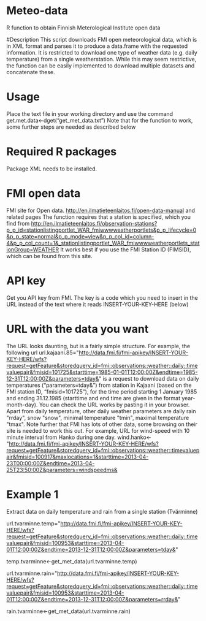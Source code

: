 # Meteo-data
R function to obtain Finnish Meterological Institute open data

#Description
This script downloads FMI open meteorological data, which is in XML format and parses it to produce a data.frame with the requested information. It is restricted to download one type of weather data (e.g. daily temperature) from a single weatherstation. While this may seem restrictive, the function can be easily implemented to download multiple datasets and concatenate these.   

# Usage
Place the text file in your working directory and use the command
get.met.data<-dget(“get_met_data.txt”)
Note that for the function to work, some further steps are needed as described below

# Required R packages
Package XML needs to be installed.

# FMI open data
 FMI site for Open data. http://en.ilmatieteenlaitos.fi/open-data-manual and related pages
 The function requires that a station is specified, which you find from http://en.ilmatieteenlaitos.fi/observation-stations?p_p_id=stationlistingportlet_WAR_fmiwwwweatherportlets&p_p_lifecycle=0&p_p_state=normal&p_p_mode=view&p_p_col_id=column-4&p_p_col_count=1&_stationlistingportlet_WAR_fmiwwwweatherportlets_stationGroup=WEATHER
 It works best if you use the FMI Station ID (FIMSID), which can be found from this site.
 
# API key
Get you API key from FMI. The key is a code which you need to insert in the URL instead of the text where it reads INSERT-YOUR-KEY-HERE (below)

# URL with the data you want
The URL looks daunting, but is a fairly simple structure. For example, the following url
url.kajaani.85="http://data.fmi.fi/fmi-apikey/INSERT-YOUR-KEY-HERE/wfs?request=getFeature&storedquery_id=fmi::observations::weather::daily::timevaluepair&fmisid=101725&starttime=1985-01-01T12:00:00Z&endtime=1985-12-31T12:00:00Z&parameters=tday&"
is a request to download data on daily temperatures (“parameters=tday&”) from station in Kajaani (based on the FMI station ID, “fmisid=101725”), for the time period starting 1 January 1985 and ending 31.12.1985 (starttime and end time are given in the format year-month-day).
You can check the URL works by pasting it in your browser.
Apart from daily temperature, other daily weather parameters are daily rain "rrday", snow "snow", minimal temperature "tmin", maximal temperature "tmax".
Note further that FMI has lots of other data, some browsing on their site is needed to work this out.
For example, URL for wind-speed with 10 minute interval from Hanko during one day.
wind.hanko<-"http://data.fmi.fi/fmi-apikey/INSERT-YOUR-KEY-HERE/wfs?request=getFeature&storedquery_id=fmi::observations::weather::timevaluepair&fmisid=100917&maxlocations=1&starttime=2013-04-23T00:00:00Z&endtime=2013-04-25T23:50:00Z&parameters=windspeedms&

# Example 1

Extract data on daily temperature and rain from a single station (Tvärminne)

url.tvarminne.temp="http://data.fmi.fi/fmi-apikey/INSERT-YOUR-KEY-HERE/wfs?request=getFeature&storedquery_id=fmi::observations::weather::daily::timevaluepair&fmisid=100953&starttime=2013-04-01T12:00:00Z&endtime=2013-12-31T12:00:00Z&parameters=tday&"

temp.tvarminne<-get_met_data(url.tvarminne.temp)

url.tvarminne.rain="http://data.fmi.fi/fmi-apikey/INSERT-YOUR-KEY-HERE/wfs?request=getFeature&storedquery_id=fmi::observations::weather::daily::timevaluepair&fmisid=100953&starttime=2013-04-01T12:00:00Z&endtime=2013-12-31T12:00:00Z&parameters=rrday&"

rain.tvarminne<-get_met_data(url.tvarminne.rain)


